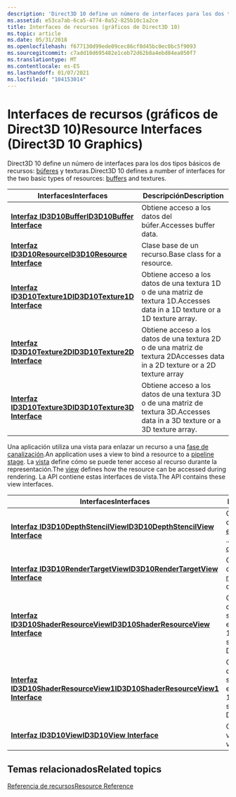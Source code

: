 ```yaml
---
description: 'Direct3D 10 define un número de interfaces para los dos tipos básicos de recursos: búferes y texturas.'
ms.assetid: e53ca7ab-6ca5-4774-8a52-825b10c1a2ce
title: Interfaces de recursos (gráficos de Direct3D 10)
ms.topic: article
ms.date: 05/31/2018
ms.openlocfilehash: f677130d99ede09cec86cf0d45bc0ec0bc5f9093
ms.sourcegitcommit: c7add10d695482e1ceb72d62b8a4ebd84ea050f7
ms.translationtype: MT
ms.contentlocale: es-ES
ms.lasthandoff: 01/07/2021
ms.locfileid: "104153014"
---
```

# <a name="resource-interfaces-direct3d-10-graphics"></a><span data-ttu-id="213f7-103">Interfaces de recursos (gráficos de Direct3D 10)</span><span class="sxs-lookup"><span data-stu-id="213f7-103">Resource Interfaces (Direct3D 10 Graphics)</span></span>

<span data-ttu-id="213f7-104">Direct3D 10 define un número de interfaces para los dos tipos básicos de recursos: [búferes](d3d10-graphics-programming-guide-resources-types.md) y texturas.</span><span class="sxs-lookup"><span data-stu-id="213f7-104">Direct3D 10 defines a number of interfaces for the two basic types of resources: [buffers](d3d10-graphics-programming-guide-resources-types.md) and textures.</span></span>



| <span data-ttu-id="213f7-105">Interfaces</span><span class="sxs-lookup"><span data-stu-id="213f7-105">Interfaces</span></span>                                           | <span data-ttu-id="213f7-106">Descripción</span><span class="sxs-lookup"><span data-stu-id="213f7-106">Description</span></span>                                          |
|------------------------------------------------------|------------------------------------------------------|
| [<span data-ttu-id="213f7-107">**Interfaz ID3D10Buffer**</span><span class="sxs-lookup"><span data-stu-id="213f7-107">**ID3D10Buffer Interface**</span></span>](/windows/desktop/api/D3D10/nn-d3d10-id3d10buffer)       | <span data-ttu-id="213f7-108">Obtiene acceso a los datos del búfer.</span><span class="sxs-lookup"><span data-stu-id="213f7-108">Accesses buffer data.</span></span>                                |
| [<span data-ttu-id="213f7-109">**Interfaz ID3D10Resource**</span><span class="sxs-lookup"><span data-stu-id="213f7-109">**ID3D10Resource Interface**</span></span>](/windows/desktop/api/D3D10/nn-d3d10-id3d10resource)   | <span data-ttu-id="213f7-110">Clase base de un recurso.</span><span class="sxs-lookup"><span data-stu-id="213f7-110">Base class for a resource.</span></span>                           |
| [<span data-ttu-id="213f7-111">**Interfaz ID3D10Texture1D**</span><span class="sxs-lookup"><span data-stu-id="213f7-111">**ID3D10Texture1D Interface**</span></span>](/windows/desktop/api/D3D10/nn-d3d10-id3d10texture1d) | <span data-ttu-id="213f7-112">Obtiene acceso a los datos de una textura 1D o de una matriz de textura 1D.</span><span class="sxs-lookup"><span data-stu-id="213f7-112">Accesses data in a 1D texture or a 1D texture array.</span></span> |
| [<span data-ttu-id="213f7-113">**Interfaz ID3D10Texture2D**</span><span class="sxs-lookup"><span data-stu-id="213f7-113">**ID3D10Texture2D Interface**</span></span>](/windows/desktop/api/D3D10/nn-d3d10-id3d10texture2d) | <span data-ttu-id="213f7-114">Obtiene acceso a los datos de una textura 2D o de una matriz de textura 2D</span><span class="sxs-lookup"><span data-stu-id="213f7-114">Accesses data in a 2D texture or a 2D texture array</span></span>  |
| [<span data-ttu-id="213f7-115">**Interfaz ID3D10Texture3D**</span><span class="sxs-lookup"><span data-stu-id="213f7-115">**ID3D10Texture3D Interface**</span></span>](/windows/desktop/api/D3D10/nn-d3d10-id3d10texture3d) | <span data-ttu-id="213f7-116">Obtiene acceso a los datos de una textura 3D o de una matriz de textura 3D.</span><span class="sxs-lookup"><span data-stu-id="213f7-116">Accesses data in a 3D texture or a 3D texture array.</span></span> |



 

<span data-ttu-id="213f7-117">Una aplicación utiliza una vista para enlazar un recurso a una [fase de canalización](d3d10-graphics-programming-guide-pipeline-stages.md).</span><span class="sxs-lookup"><span data-stu-id="213f7-117">An application uses a view to bind a resource to a [pipeline stage](d3d10-graphics-programming-guide-pipeline-stages.md).</span></span> <span data-ttu-id="213f7-118">La [vista](d3d10-graphics-programming-guide-resources-access-views.md) define cómo se puede tener acceso al recurso durante la representación.</span><span class="sxs-lookup"><span data-stu-id="213f7-118">The [view](d3d10-graphics-programming-guide-resources-access-views.md) defines how the resource can be accessed during rendering.</span></span> <span data-ttu-id="213f7-119">La API contiene estas interfaces de vista.</span><span class="sxs-lookup"><span data-stu-id="213f7-119">The API contains these view interfaces.</span></span>



| <span data-ttu-id="213f7-120">Interfaces</span><span class="sxs-lookup"><span data-stu-id="213f7-120">Interfaces</span></span>                                                               | <span data-ttu-id="213f7-121">Descripción</span><span class="sxs-lookup"><span data-stu-id="213f7-121">Description</span></span>                                                                                                  |
|--------------------------------------------------------------------------|--------------------------------------------------------------------------------------------------------------|
| [<span data-ttu-id="213f7-122">**Interfaz ID3D10DepthStencilView**</span><span class="sxs-lookup"><span data-stu-id="213f7-122">**ID3D10DepthStencilView Interface**</span></span>](/windows/desktop/api/D3D10/nn-d3d10-id3d10depthstencilview)       | <span data-ttu-id="213f7-123">Obtiene acceso a los datos en una textura [de estarcido de profundidad](../direct3d11/d3d10-graphics-programming-guide-output-merger-stage.md) .</span><span class="sxs-lookup"><span data-stu-id="213f7-123">Accesses data in a [depth-stencil](../direct3d11/d3d10-graphics-programming-guide-output-merger-stage.md) texture.</span></span> |
| [<span data-ttu-id="213f7-124">**Interfaz ID3D10RenderTargetView**</span><span class="sxs-lookup"><span data-stu-id="213f7-124">**ID3D10RenderTargetView Interface**</span></span>](/windows/desktop/api/D3D10/nn-d3d10-id3d10rendertargetview)       | <span data-ttu-id="213f7-125">Obtiene acceso a los datos de un [destino de representación](d3d10-graphics-programming-guide-resources-creating-textures.md).</span><span class="sxs-lookup"><span data-stu-id="213f7-125">Accesses data in a [render target](d3d10-graphics-programming-guide-resources-creating-textures.md).</span></span>        |
| [<span data-ttu-id="213f7-126">**Interfaz ID3D10ShaderResourceView**</span><span class="sxs-lookup"><span data-stu-id="213f7-126">**ID3D10ShaderResourceView Interface**</span></span>](/windows/desktop/api/d3d10/nn-d3d10-id3d10shaderresourceview)   | <span data-ttu-id="213f7-127">Obtiene acceso a los datos de un sombreador-Resource en Direct3D 10,0.</span><span class="sxs-lookup"><span data-stu-id="213f7-127">Accesses data in a shader-resource in Direct3D 10.0.</span></span>                                                         |
| [<span data-ttu-id="213f7-128">**Interfaz ID3D10ShaderResourceView1**</span><span class="sxs-lookup"><span data-stu-id="213f7-128">**ID3D10ShaderResourceView1 Interface**</span></span>](/windows/desktop/api/d3d10_1/nn-d3d10_1-id3d10shaderresourceview1) | <span data-ttu-id="213f7-129">Obtiene acceso a los datos de un sombreador-Resource en Direct3D 10,1.</span><span class="sxs-lookup"><span data-stu-id="213f7-129">Accesses data in a shader-resource in Direct3D 10.1.</span></span>                                                         |
| [<span data-ttu-id="213f7-130">**Interfaz ID3D10View**</span><span class="sxs-lookup"><span data-stu-id="213f7-130">**ID3D10View Interface**</span></span>](/windows/desktop/api/D3D10/nn-d3d10-id3d10view)                               | <span data-ttu-id="213f7-131">Clase base para una vista.</span><span class="sxs-lookup"><span data-stu-id="213f7-131">Base class for a view.</span></span>                                                                                       |



 

## <a name="related-topics"></a><span data-ttu-id="213f7-132">Temas relacionados</span><span class="sxs-lookup"><span data-stu-id="213f7-132">Related topics</span></span>

<dl> <dt>

[<span data-ttu-id="213f7-133">Referencia de recursos</span><span class="sxs-lookup"><span data-stu-id="213f7-133">Resource Reference</span></span>](d3d10-graphics-reference-resource.md)
</dt> </dl>

 

 
